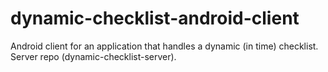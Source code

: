dynamic-checklist-android-client
================================

Android client for an application that handles a dynamic (in time) checklist. Server repo (dynamic-checklist-server).
